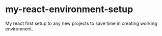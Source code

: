 # my-react-environment-setup
My react first setup to any new projects to save time in creating working environment.
